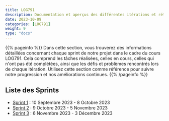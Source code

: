 ```yaml
---
title: LOG791
description: Documentation et aperçus des différentes itérations et rétrospectives de sprints dans le cadre du cours LOG791.
date: 2023-10-09
categories: [LOG791]
weight: 9
type: "docs"
---
```


{{% pageinfo %}}
Dans cette section, vous trouverez des informations détaillées concernant chaque sprint de notre projet dans le cadre du cours LOG791. Cela comprend les tâches réalisées, celles en cours, celles qui n'ont pas été complétées, ainsi que les défis et problèmes rencontrés lors de chaque itération. Utilisez cette section comme référence pour suivre notre progression et nos améliorations continues.
{{% /pageinfo %}}

## Liste des Sprints

- [Sprint 1](https://github.com/orgs/ClubCedille/projects/3/views/4) : 10 Septembre 2023 - 8 Octobre 2023
- [Sprint 2](https://github.com/orgs/ClubCedille/projects/3/views/5) : 9 Octobre 2023 - 5 Novembre 2023
- [Sprint 3](https://github.com/orgs/ClubCedille/projects/3/views/6) : 6 Novembre 2023 - 3 Décembre 2023
